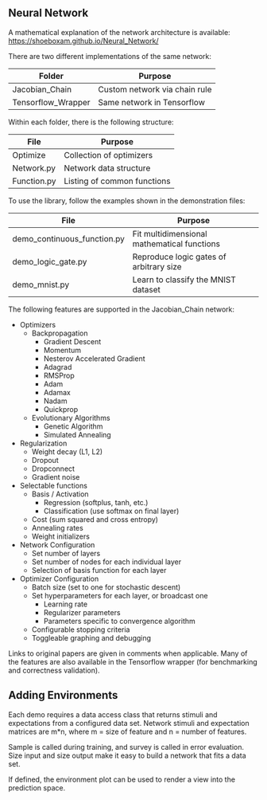 ## Neural Network

A mathematical explanation of the network architecture is available:
https://shoeboxam.github.io/Neural_Network/

There are two different implementations of the same network:

|       Folder       |            Purpose            |
|--------------------|-------------------------------|
| Jacobian_Chain     | Custom network via chain rule |
| Tensorflow_Wrapper | Same network in Tensorflow    |


Within each folder, there is the following structure:  

|     File    |           Purpose           |
|-------------|-----------------------------|
| Optimize    | Collection of optimizers    |
| Network.py  | Network data structure      |
| Function.py | Listing of common functions |

To use the library, follow the examples shown in the demonstration files:  

|             File            |                   Purpose                   |
|-----------------------------|---------------------------------------------|
| demo_continuous_function.py | Fit multidimensional mathematical functions |
| demo_logic_gate.py          | Reproduce logic gates of arbitrary size     |
| demo_mnist.py               | Learn to classify the MNIST dataset         |


The following features are supported in the Jacobian_Chain network:  
- Optimizers
    + Backpropagation
        * Gradient Descent
        * Momentum
        * Nesterov Accelerated Gradient
        * Adagrad
        * RMSProp
        * Adam
        * Adamax
        * Nadam
        * Quickprop
    + Evolutionary Algorithms
        * Genetic Algorithm
        * Simulated Annealing
- Regularization
    + Weight decay (L1, L2)
    + Dropout
    + Dropconnect
    + Gradient noise
- Selectable functions
    + Basis / Activation
        * Regression (softplus, tanh, etc.)
        * Classification (use softmax on final layer)
    + Cost (sum squared and cross entropy)
    + Annealing rates
    + Weight initializers
- Network Configuration
    + Set number of layers
    + Set number of nodes for each individual layer
    + Selection of basis function for each layer
- Optimizer Configuration
    + Batch size (set to one for stochastic descent)
    + Set hyperparameters for each layer, or broadcast one
        * Learning rate
        * Regularizer parameters
        * Parameters specific to convergence algorithm
    + Configurable stopping criteria
    + Toggleable graphing and debugging

Links to original papers are given in comments when applicable. Many of the features are also available in the Tensorflow wrapper (for benchmarking and correctness validation).


## Adding Environments  
Each demo requires a data access class that returns stimuli and expectations from a configured data set. Network stimuli and expectation matrices are m*n, where m = size of feature and n = number of features. 

Sample is called during training, and survey is called in error evaluation. 
Size input and size output make it easy to build a network that fits a data set.  

If defined, the environment plot can be used to render a view into the prediction space.

